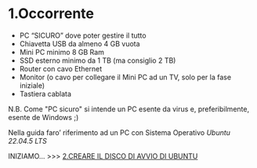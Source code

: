 # **1.Occorrente**

- PC “SICURO” dove poter gestire il tutto
- Chiavetta USB da almeno 4 GB vuota
- Mini PC  minimo 8 GB Ram   
- SSD esterno minimo da 1 TB (ma consiglio 2 TB) 
- Router con cavo Ethernet 
- Monitor (o cavo per collegare il Mini PC ad un TV, solo per la fase iniziale)
- Tastiera cablata

N.B. Come "PC sicuro" si intende un PC esente da virus e, preferibilmente, esente de Windows  ;)

Nella guida faro’ riferimento ad un PC con Sistema Operativo _Ubuntu 22.04.5 LTS_

INIZIAMO... >>> [2.CREARE IL DISCO DI AVVIO DI UBUNTU](2.CREARE_DISCO_AVVIO_UBUNTU.md)
